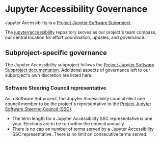 # Jupyter Accessibility Governance

Jupyter Accessibility is a [Project Jupyter Software Subproject](https://jupyter.org/governance/list_of_subprojects.html). 

The [jupyter/accessibility](https://github.com/jupyter/accessibility) repository serves as our project's team compass, our central location for effort coordination, updates, and governance.

## Subproject-specific governance

The Jupyter Accessibility subproject follows the [Project Jupyter Software Subproject documentation](https://jupyter.org/governance/software_subprojects.html). Additional aspects of governance left to our subproject's own discretion are listed here.

### Software Steering Council representative

As a Software Subproject, the Jupyter Accessibility council elect one council member to be the project's representative to the [Project Jupyter Software Steering Council (SSC)](https://jupyter.org/governance/software_steering_council.html).

- The term length for a Jupyter Accessibility SSC representative is one year. Elections are to be run within the council annually.
- There is no cap on number of terms served by a Jupyter Accessibility SSC representative. There is no limit on consecutive terms served.